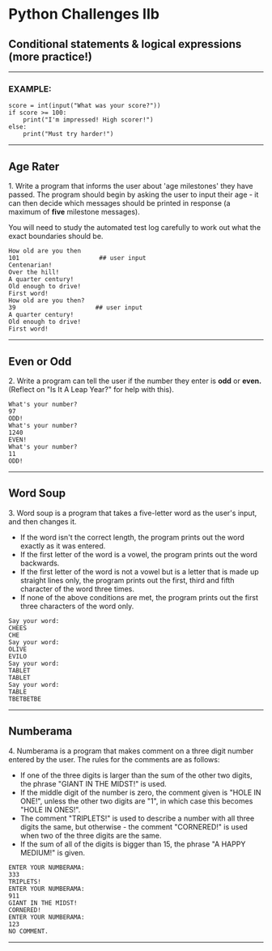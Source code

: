 # Python Challenges IIb

## Conditional statements & logical expressions (more practice!)


---

### EXAMPLE:
	
	score = int(input("What was your score?"))
	if score >= 100:
	    print("I'm impressed! High scorer!")
	else:
	    print("Must try harder!") 
	

---

## Age Rater

1\. Write a program that informs the user about 'age milestones' they have passed. The program should begin by asking the user to input their age - it can then decide which messages should be printed in response (a maximum of **five** milestone messages).

You will need to study the automated test log carefully to work out what the exact boundaries should be.
	
	How old are you then	
	101                      ## user input
	Centenarian!
	Over the hill!	
	A quarter century!	
	Old enough to drive!	
	First word!
	How old are you then?
	39                      ## user input
	A quarter century!	
	Old enough to drive!	
	First word! 
	
---

## Even or Odd

2\. Write a program can tell the user if the number they enter is **odd** or **even.** (Reflect on "Is It A Leap Year?" for help with this).
	
	What's your number?	
	97	
	ODD!
	What's your number?
	1240
	EVEN!
	What's your number?	
	11	
	ODD!
	
---

## Word Soup

3\. Word soup is a program that takes a five-letter word as the user's input, and then changes it.

 * If the word isn't the correct length, the program prints out the word exactly as it was entered.
 * If the first letter of the word is a vowel, the program prints out the word backwards.
 * If the first letter of the word is not a vowel but is a letter that is made up straight lines only, the program prints out the first, third and fifth character of the word three times.
 * If none of the above conditions are met, the program prints out the first three characters of the word only.


<!-- -->
	
	Say your word:	
	CHEES	
	CHE
	Say your word:	
	OLIVE	
	EVILO
	Say your word:	
	TABLET	
	TABLET
	Say your word:	
	TABLE	
	TBETBETBE	
	
---

## Numberama

4\. Numberama is a program that makes comment on a three digit number entered by the user. The rules for the comments are as follows:

* If one of the three digits is larger than the sum of the other two digits, the phrase "GIANT IN THE MIDST!" is used.
* If the middle digit of the number is zero, the comment given is "HOLE IN ONE!", unless the other two digits are "1", in which case this becomes "HOLE IN ONES!".
* The comment "TRIPLETS!" is used to describe a number with all three digits the same, but otherwise - the comment "CORNERED!" is used when two of the three digits are the same.
* If the sum of all of the digits is bigger than 15, the phrase "A HAPPY MEDIUM!" is given.

<!-- -->
	
	ENTER YOUR NUMBERAMA:	
	333	
	TRIPLETS!
	ENTER YOUR NUMBERAMA:	
	911	
	GIANT IN THE MIDST!	
	CORNERED!
	ENTER YOUR NUMBERAMA:	
	123	
	NO COMMENT.
	
 ---
